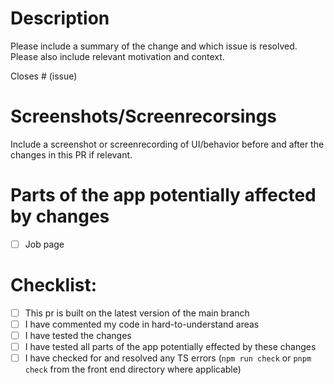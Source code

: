 # Description

Please include a summary of the change and which issue is resolved. Please also include relevant motivation and context.

Closes # (issue)

# Screenshots/Screenrecorsings

Include a screenshot or screenrecording of UI/behavior before and after the changes in this PR if relevant.

# Parts of the app potentially affected by changes
- [ ] Job page

# Checklist:

- [ ] This pr is built on the latest version of the main branch
- [ ] I have commented my code in hard-to-understand areas
- [ ] I have tested the changes
- [ ] I have tested all parts of the app potentially effected by these changes
- [ ] I have checked for and resolved any TS errors (`npm run check` or `pnpm check` from the front end directory where applicable)
